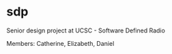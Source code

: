 # sdp
Senior design project at UCSC - Software Defined Radio

Members: Catherine, Elizabeth, Daniel

